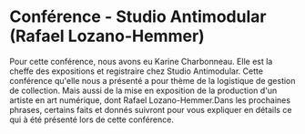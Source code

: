 #  Conférence - Studio Antimodular (Rafael Lozano-Hemmer) 
Pour cette conférence, nous avons eu Karine Charbonneau. Elle est la cheffe des expositions et registraire chez Studio Antimodular. Cette conférence qu'elle nous a présenté a pour thème de la logistique de gestion de collection. Mais aussi de la mise en exposition de la production d'un artiste en art numérique, dont Rafael Lozano-Hemmer.Dans les prochaines phrases, certains faits et donnés suivront pour vous expliquer en détails ce qui à été présenté lors de cette conférence.  
